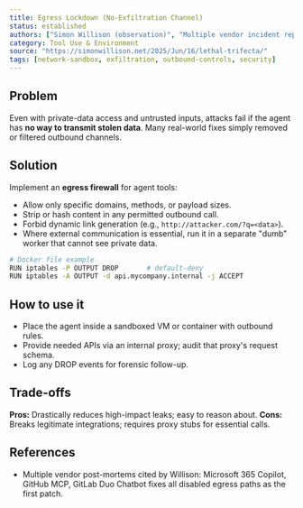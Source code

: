 ```yaml
---
title: Egress Lockdown (No-Exfiltration Channel)
status: established
authors: ["Simon Willison (observation)", "Multiple vendor incident reports"]
category: Tool Use & Environment
source: "https://simonwillison.net/2025/Jun/16/lethal-trifecta/"
tags: [network-sandbox, exfiltration, outbound-controls, security]
---
```


## Problem
Even with private-data access and untrusted inputs, attacks fail if the agent has **no way to transmit stolen data**. Many real-world fixes simply removed or filtered outbound channels.

## Solution
Implement an **egress firewall** for agent tools:

- Allow only specific domains, methods, or payload sizes.  
- Strip or hash content in any permitted outbound call.  
- Forbid dynamic link generation (e.g., `http://attacker.com/?q=<data>`).  
- Where external communication is essential, run it in a separate "dumb" worker that cannot see private data.

```bash
# Docker file example
RUN iptables -P OUTPUT DROP       # default-deny
RUN iptables -A OUTPUT -d api.mycompany.internal -j ACCEPT
```

## How to use it

* Place the agent inside a sandboxed VM or container with outbound rules.
* Provide needed APIs via an internal proxy; audit that proxy's request schema.
* Log any DROP events for forensic follow-up.

## Trade-offs

**Pros:** Drastically reduces high-impact leaks; easy to reason about.
**Cons:** Breaks legitimate integrations; requires proxy stubs for essential calls.

## References

* Multiple vendor post-mortems cited by Willison: Microsoft 365 Copilot, GitHub MCP, GitLab Duo Chatbot fixes all disabled egress paths as the first patch.